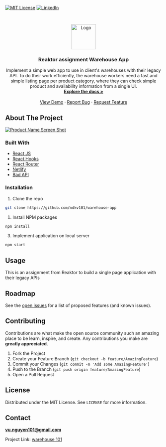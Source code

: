 <!-- PROJECT SHIELDS -->
<!--
*** I'm using markdown "reference style" links for readability.
*** Reference links are enclosed in brackets [ ] instead of parentheses ( ).
*** See the bottom of this document for the declaration of the reference variables
*** for contributors-url, forks-url, etc. This is an optional, concise syntax you may use.
*** https://www.markdownguide.org/basic-syntax/#reference-style-links
-->

[![MIT License][license-shield]][license-url]
[![LinkedIn][linkedin-shield]][linkedin-url]

<!-- PROJECT LOGO -->
<br />
<p align="center">
  <a href="https://github.com/ndkv101/warehouse-app">
    <img src="https://www.flaticon.com/svg/static/icons/svg/3269/3269417.svg" alt="Logo" width="80" height="80">
  </a>

  <h3 align="center">Reaktor assignment Warehouse App</h3>

  <p align="center">
   Implement a simple web app to use in client's warehouses with their legacy API. To do their work efficiently, the warehouse workers need a fast and simple listing page per product category, where they can check simple product and availability information from a single UI.
    <br />
    <a href="https://github.com/ndkv101/warehouse-app"><strong>Explore the docs »</strong></a>
    <br />
    <br />
    <a href="https://github.com/ndkv101/warehouse-app">View Demo</a>
    ·
    <a href="https://github.com/ndkv101/warehouse-app/issues">Report Bug</a>
    ·
    <a href="https://github.com/ndkv101/warehouse-app/issues">Request Feature</a>
  </p>
</p>

<!-- ABOUT THE PROJECT -->

## About The Project

[![Product Name Screen Shot][product-screenshot]](https://i.imgur.com/jxH3JBe.png)

### Built With

- [React JS](https://reactjs.org/)
- [React Hooks](https://reactjs.org/docs/hooks-intro.html)
- [React Router](https://reactrouter.com/)
- [Netlify](https://www.netlify.com/)
- [Bad API](https://bad-api-assignment.reaktor.com/)

<!-- GETTING STARTED -->

### Installation

1. Clone the repo

```sh
git clone https://github.com/ndkv101/warehouse-app
```

1. Install NPM packages

```sh
npm install
```

3. Implement application on local server

```sh
npm start
```

<!-- USAGE EXAMPLES -->

## Usage

This is an assignment from Reaktor to build a single page application with their legacy APIs

<!-- ROADMAP -->

## Roadmap

See the [open issues](https://github.com/ndkv101/warehouse-app/issues) for a list of proposed features (and known issues).

<!-- CONTRIBUTING -->

## Contributing

Contributions are what make the open source community such an amazing place to be learn, inspire, and create. Any contributions you make are **greatly appreciated**.

1. Fork the Project
2. Create your Feature Branch (`git checkout -b feature/AmazingFeature`)
3. Commit your Changes (`git commit -m 'Add some AmazingFeature'`)
4. Push to the Branch (`git push origin feature/AmazingFeature`)
5. Open a Pull Request

<!-- LICENSE -->

## License

Distributed under the MIT License. See `LICENSE` for more information.

<!-- CONTACT -->

## Contact

**vu.nguyen101@gmail.com**

Project Link: [warehouse 101](https://warehouse101.netlify.app)

<!-- MARKDOWN LINKS & IMAGES -->
<!-- https://www.markdownguide.org/basic-syntax/#reference-style-links -->

[license-shield]: https://img.shields.io/github/license/ndkv101/warehouse-app.svg?style=flat-square
[license-url]: https://github.com/ndkv101/warehouse-app/blob/master/LICENSE
[linkedin-shield]: https://img.shields.io/badge/-LinkedIn-black.svg?style=flat-square&logo=linkedin&colorB=555
[linkedin-url]: https://linkedin.com/in/ndkv9
[product-screenshot]: https://i.imgur.com/jxH3JBe.png
